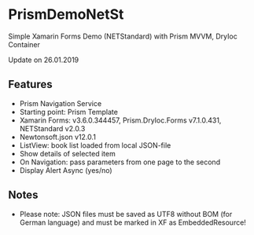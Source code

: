 # PrismDemoNetSt

Simple Xamarin Forms Demo (NETStandard) with Prism MVVM, DryIoc Container

Update on 26.01.2019 

## Features
* Prism Navigation Service
* Starting point: Prism Template
* Xamarin Forms: v3.6.0.344457, Prism.DryIoc.Forms v7.1.0.431, NETStandard v2.0.3 
* Newtonsoft.json v12.0.1
* ListView: book list loaded from local JSON-file
* Show details of selected item
* On Navigation: pass parameters from one page to the second
* Display Alert Async (yes/no)

## Notes
* Please note: JSON files must be saved as UTF8 without BOM (for German language) and must be marked in XF as EmbeddedResource!

